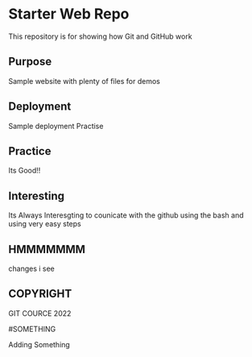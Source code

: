 # Starter Web Repo

This repository is for showing how Git and GitHub work

## Purpose

Sample website with plenty of files for demos

## Deployment

Sample deployment Practise

## Practice

Its Good!!

## Interesting

Its Always Interesgting to counicate with the github using the bash and using very easy steps

## HMMMMMMM

changes i see

## COPYRIGHT

GIT COURCE 2022

#SOMETHING

Adding Something
